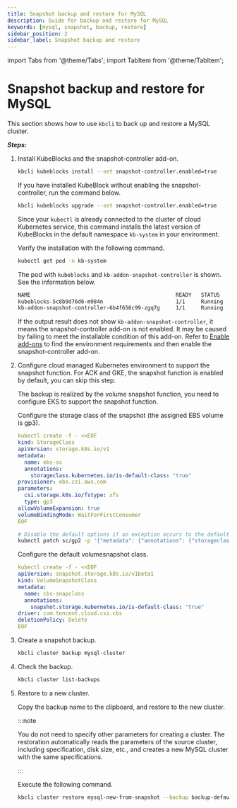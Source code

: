 ```yaml
---
title: Snapshot backup and restore for MySQL
description: Guide for backup and restore for MySQL
keywords: [mysql, snapshot, backup, restore]
sidebar_position: 2
sidebar_label: Snapshot backup and restore
---
```


import Tabs from '@theme/Tabs';
import TabItem from '@theme/TabItem';

# Snapshot backup and restore for MySQL

This section shows how to use `kbcli` to back up and restore a MySQL cluster.

***Steps:***

1. Install KubeBlocks and the snapshot-controller add-on.

   ```bash
   kbcli kubeblocks install --set snapshot-controller.enabled=true
   ```

   If you have installed KubeBlock without enabling the snapshot-controller, run the command below.

   ```bash
   kbcli kubeblocks upgrade --set snapshot-controller.enabled=true
   ```

   Since your `kubectl` is already connected to the cluster of cloud Kubernetes service, this command installs the latest version of KubeBlocks in the default namespace `kb-system` in your environment.

   Verify the installation with the following command.

   ```bash
   kubectl get pod -n kb-system
   ```

   The pod with `kubeblocks` and  `kb-addon-snapshot-controller` is shown. See the information below.

   ```bash
   NAME                                              READY   STATUS             RESTARTS      AGE
   kubeblocks-5c8b9d76d6-m984n                       1/1     Running            0             9m
   kb-addon-snapshot-controller-6b4f656c99-zgq7g     1/1     Running            0             9m
   ```

   If the output result does not show `kb-addon-snapshot-controller`, it means the snapshot-controller add-on is not enabled. It may be caused by failing to meet the installable condition of this add-on. Refer to [Enable add-ons](./../../installation/enable-addons.md) to find the environment requirements and then enable the snapshot-controller add-on.

2. Configure cloud managed Kubernetes environment to support the snapshot function. For ACK and GKE, the snapshot function is enabled by default, you can skip this step.

   <Tabs>
   <TabItem value="EKS" label="EKS" default>

   The backup is realized by the volume snapshot function, you need to configure EKS to support the snapshot function.

   Configure the storage class of the snapshot (the assigned EBS volume is gp3).

   ```yaml
   kubectl create -f - <<EOF
   kind: StorageClass
   apiVersion: storage.k8s.io/v1
   metadata:
     name: ebs-sc
     annotations:
       storageclass.kubernetes.io/is-default-class: "true"
   provisioner: ebs.csi.aws.com
   parameters:
     csi.storage.k8s.io/fstype: xfs
     type: gp3
   allowVolumeExpansion: true
   volumeBindingMode: WaitForFirstConsumer
   EOF
   ```

   ```bash
   # Disable the default options if an exception occurs to the default gp2 snapshot
   kubectl patch sc/gp2 -p '{"metadata": {"annotations": {"storageclass.kubernetes.io/is-default-class": "false"}}}'
   ```

   </TabItem>

   <TabItem value="TKE" label="TKE" default>

   Configure the default volumesnapshot class.

   ```yaml
   kubectl create -f - <<EOF
   apiVersion: snapshot.storage.k8s.io/v1beta1
   kind: VolumeSnapshotClass
   metadata:
     name: cbs-snapclass
     annotations: 
       snapshot.storage.kubernetes.io/is-default-class: "true"
   driver: com.tencent.cloud.csi.cbs
   deletionPolicy: Delete
   EOF
   ```

   </TabItem>
   </Tabs>

3. Create a snapshot backup.

   ```bash
   kbcli cluster backup mysql-cluster
   ```

4. Check the backup.

   ```bash
   kbcli cluster list-backups
   ```

5. Restore to a new cluster.

   Copy the backup name to the clipboard, and restore to the new cluster.

   :::note

   You do not need to specify other parameters for creating a cluster. The restoration automatically reads the parameters of the source cluster, including specification, disk size, etc., and creates a new MySQL cluster with the same specifications.

   :::

   Execute the following command.

   ```bash
   kbcli cluster restore mysql-new-from-snapshot --backup backup-default-mysql-cluster-20221124113440
   ```
